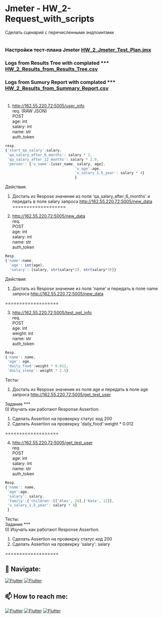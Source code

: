 # Jmeter - HW_2-Request_with_scripts  
Сделать сценарий с перечисленными эндпоинтами   
#  
### Настройки тест-плана Jmeter [HW_2_Jmeter_Test_Plan.jmx](https://github.com/Pavlik1100/Jmeter/blob/main/HW_2-Request_with_scripts/HW_2_Jmeter_Test_Plan.jmx)
### Logs from Results Tree with complated *** [HW_2_Results_from_Results_Tree.csv](https://github.com/Pavlik1100/Jmeter/blob/main/HW_2-Request_with_scripts/HW_2_Results_from_Results_Tree.csv)  
### Logs from Sumury Report with complated *** [HW_2_Results_from_Summary_Report.csv](https://github.com/Pavlik1100/Jmeter/blob/main/HW_2-Request_with_scripts/HW_2_Results_from_Summary_Report.csv)  
#

1) http://162.55.220.72:5005/user_info  
req. (RAW JSON)  
POST  
age: int  
salary: int  
name: str  
auth_token  
  
```js  
resp.
{'start_qa_salary':salary,
 'qa_salary_after_6_months': salary * 2,
 'qa_salary_after_12_months': salary * 2.9,
 'person': {'u_name':[user_name, salary, age],
                                'u_age':age,
                                'u_salary_1.5_year': salary * 4}
                                }
```
Действия:  
1) Достать из Respose значение из поля 'qa_salary_after_6_months' и передать в поле salary запроса http://162.55.220.72:5005/new_data  
===================  
  
2) http://162.55.220.72:5005/new_data  
req.  
POST  
age: int  
salary: int  
name: str  
auth_token  
```js  
Resp.
{'name':name,
  'age': int(age),
  'salary': [salary, str(salary*2), str(salary*3)]}
```
Действия:  
1) Достать из Respose значение из поля 'name' и передать в поле name запроса http://162.55.220.72:5005/new_data  
  
===================  
  
3) http://162.55.220.72:5005/test_pet_info  
req.  
POST  
age: int  
weight: int  
name: str  
auth_token  
  
```js
Resp.
{'name': name,
 'age': age,
 'daily_food':weight * 0.012,
 'daily_sleep': weight * 2.5}
```
  
Тесты:  
1) Достать из Respose значение из поля age и передать в поле age запроса http://162.55.220.72:5005/get_test_user  
  
  
Задание ***  
0) Изучать как работают Response Assertion.  
1) Сделать Assertion на провекрку статус код 200  
2) Сделать Assertion на провекрку 'daily_food':weight * 0.012  
  
===================  
  
4) http://162.55.220.72:5005/get_test_user  
req.  
POST  
age: int  
salary: int  
name: str  
auth_token  
```js  
Resp.
{'name': name,
 'age':age,
 'salary': salary,
 'family':{'children':[['Alex', 24],['Kate', 12]],
 'u_salary_1.5_year': salary * 4}
 }
```  
Тесты:  
Задание ***  
0) Изучать как работают Response Assertion.  
1) Сделать Assertion на провекрку статус код 200  
2) Сделать Assertion на провекрку 'salary': salary  
  
===================  
  
## 🚏 Navigate:
[![Flutter](https://img.shields.io/badge/🏠-Jmeter_REP-00A98F)](https://github.com/Pavlik1100/Jmeter)  [![Flutter](https://img.shields.io/badge/🏠-QA_PRACTICE_BANCH-orange)](https://github.com/Pavlik1100/QA_Practice/tree/main)
## 📫 How to reach me:  
[![Flutter](https://img.shields.io/badge/-Pavel_Simonov-000000?style=social&logo=LinkedIn)](https://www.linkedin.com/in/pavel-simonov-7a8b1119a/)  [![Flutter](https://img.shields.io/badge/-Pavel_Simonov-000000?style=social&logo=Telegram)](https://t.me/NuiSaiman)  [![Flutter](https://img.shields.io/badge/-simonovpavlik@gmail.com-000000?style=social&logo=Gmail)](mailto:simonovpavlik@gmail.com)
